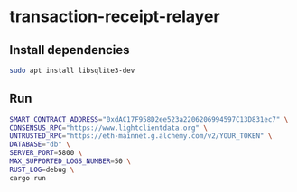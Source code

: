 # transaction-receipt-relayer

## Install dependencies

```bash
sudo apt install libsqlite3-dev
```

## Run

```bash
SMART_CONTRACT_ADDRESS="0xdAC17F958D2ee523a2206206994597C13D831ec7" \
CONSENSUS_RPC="https://www.lightclientdata.org" \
UNTRUSTED_RPC="https://eth-mainnet.g.alchemy.com/v2/YOUR_TOKEN" \
DATABASE="db" \
SERVER_PORT=5800 \
MAX_SUPPORTED_LOGS_NUMBER=50 \
RUST_LOG=debug \
cargo run
```
